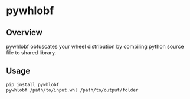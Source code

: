 # pywhlobf

## Overview

pywhlobf obfuscates your wheel distribution by compiling python source file to shared library.

## Usage

```bash
pip install pywhlobf
pywhlobf /path/to/input.whl /path/to/output/folder
```

